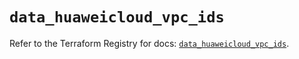 # `data_huaweicloud_vpc_ids`

Refer to the Terraform Registry for docs: [`data_huaweicloud_vpc_ids`](https://registry.terraform.io/providers/huaweicloud/huaweicloud/1.71.1/docs/data-sources/vpc_ids).
